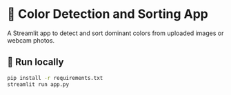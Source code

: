 # 🎨 Color Detection and Sorting App

A Streamlit app to detect and sort dominant colors from uploaded images or webcam photos.

## 🚀 Run locally

```bash
pip install -r requirements.txt
streamlit run app.py
